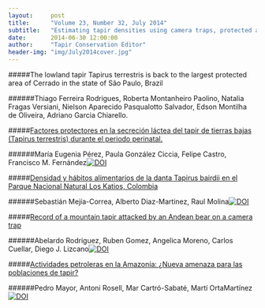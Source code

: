 ```yaml
---
layout:     post
title:      "Volume 23, Number 32, July 2014"
subtitle:   "Estimating tapir densities using camera traps, protected areas in Brazil for the lowland tapir, dietary habits of the Baird's tapirs in Colombia, and much more."
date:       2014-06-30 12:00:00
author:     "Tapir Conservation Editor"
header-img: "img/July2014cover.jpg"
---
```


#####The lowland tapir Tapirus terrestris is back to the largest protected area of Cerrado in the state of São Paulo, Brazil <a href="http://tapirconservation.github.io/extra/Vol23_Issue32/Ferreira2014.pdf">
       <span class="fa-stack fa-lg">
       <i class="fa fa-circle fa-stack-1x"></i>
       <i class="fa fa-file-pdf-o fa-stack-1x fa-inverse"></i>
       </span>
       </a>
	   
######Thiago Ferreira Rodrigues, Roberta Montanheiro Paolino, Natalia Fragas Versiani, Nielson Aparecido Pasqualotto Salvador, Edson Montilha de Oliveira, Adriano Garcia Chiarello.
<p> </p>


#####[Factores protectores en la secreción láctea del tapir de tierras bajas (Tapirus terrestris) durante el periodo perinatal.](http://dx.doi.org/10.5281/zenodo.23411 "Link soon")

######María Eugenia Pérez, Paula González Ciccia, Felipe Castro, Francisco M. Fernández[![DOI](https://zenodo.org/badge/doi/10.5281/zenodo.22648.svg)](http://dx.doi.org/10.5281/zenodo.22648)
<p> </p>



#####[Densidad y hábitos alimentarios de la danta Tapirus bairdii en el Parque Nacional Natural Los Katios, Colombia](http://dx.doi.org/10.5281/zenodo.22642 "Click for more details")

######Sebastián Mejía-Correa, Alberto Diaz-Martinez, Raul Molina[![DOI](https://zenodo.org/badge/doi/10.5281/zenodo.22642.svg)](http://dx.doi.org/10.5281/zenodo.22642)
<p> </p>



#####[Record of a mountain tapir attacked by an Andean bear on a camera trap](http://dx.doi.org/10.5281/zenodo.23408 "Click for more details")

######Abelardo Rodriguez, Ruben Gomez, Angelica Moreno, Carlos Cuellar, Diego J. Lizcano[![DOI](https://zenodo.org/badge/doi/10.5281/zenodo.23408.svg)](http://dx.doi.org/10.5281/zenodo.23408)
<p> </p>



#####[Actividades petroleras en la Amazonía: ¿Nueva amenaza para las poblaciones de tapir?](http://dx.doi.org/10.5281/zenodo.23415 "Click for more details")

######Pedro Mayor, Antoni Rosell, Mar Cartró-Sabaté, Martí OrtaMartínez[![DOI](https://zenodo.org/badge/doi/10.5281/zenodo.23415.svg)](http://dx.doi.org/10.5281/zenodo.23415)
<p> </p>





